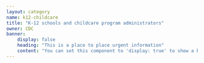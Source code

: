 ```yaml
---
layout: category
name: k12-childcare
title: "K-12 schools and childcare program administrators"
owner: CDC
banner:
    display: false
    heading: "This is a place to place urgent information"
    content: "You can set this component to 'display: true' to show a banner at the top of the page."
---
```

